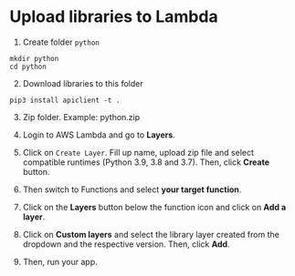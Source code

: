 # Upload libraries to Lambda

1. Create folder `python`
```
mkdir python
cd python
```

2. Download libraries to this folder
```
pip3 install apiclient -t .
```

3. Zip folder. Example: python.zip

4. Login to AWS Lambda and go to **Layers**.

5. Click on `Create Layer`. Fill up name, upload zip file and select compatible runtimes (Python 3.9, 3.8 and 3.7). Then, click **Create** button.

6. Then switch to Functions and select **your target function**.

7. Click on the **Layers** button below the function icon and click on **Add a layer**.

8. Click on **Custom layers** and select the library layer created from the dropdown and the respective version. Then, click **Add**.

9. Then, run your app.
